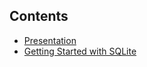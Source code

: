 ## Contents

- [Presentation](/Presentation)</br>
- [Getting Started with SQLite](/Getting-Started/ReadMe.md)
